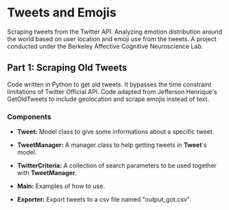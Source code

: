# Tweets and Emojis
Scraping tweets from the Twitter API. Analyzing emotion distribution around the world based on user location and emoji use from the tweets. A project conducted under the Berkeley Affective Cognitive Neuroscience Lab.

## Part 1: Scraping Old Tweets
Code written in Python to get old tweets. It bypasses the time constraint limitations of Twitter Official API. Code adapted from Jefferson Henrique's GetOldTweets to include geolocation and scrape emojis instead of text.

### Components
- **Tweet:** Model class to give some informations about a specific tweet.

- **TweetManager:** A manager class to help getting tweets in **Tweet**'s model.

- **TwitterCriteria:** A collection of search parameters to be used together with **TweetManager**.
  
- **Main:** Examples of how to use.

- **Exporter:** Export tweets to a csv file named "output_got.csv".